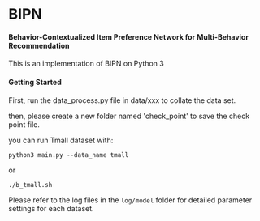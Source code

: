# BIPN

#### Behavior-Contextualized Item Preference Network for Multi-Behavior Recommendation

This is an implementation of BIPN on Python 3



#### Getting Started

First, run the data_process.py file in data/xxx to collate the data set.

then, please create a new folder named 'check_point' to save the check point file.

you can run Tmall dataset with:

`python3 main.py --data_name tmall`

or

`./b_tmall.sh`


Please refer to the log files in the `log/model` folder for detailed parameter settings for each dataset.

